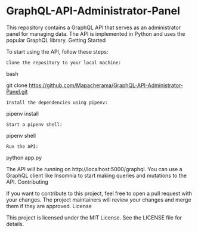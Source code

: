 # GraphQL-API-Administrator-Panel

This repository contains a GraphQL API that serves as an administrator panel for managing data. The API is implemented in Python and uses the popular GraphQL library.
Getting Started

To start using the API, follow these steps:

    Clone the repository to your local machine:

bash

git clone https://github.com/Mapacherama/GraphQL-API-Administrator-Panel.git

    Install the dependencies using pipenv:

pipenv install

    Start a pipenv shell:

pipenv shell

    Run the API:

python app.py

The API will be running on http://localhost:5000/graphql. You can use a GraphQL client like Insomnia to start making queries and mutations to the API.
Contributing

If you want to contribute to this project, feel free to open a pull request with your changes. The project maintainers will review your changes and merge them if they are approved.
License

This project is licensed under the MIT License. See the LICENSE file for details.
